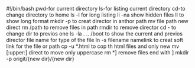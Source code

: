 #!/bin/bash
pwd-for current directory ls-for listing current directory  cd-to change directory to home ls -l for long listing li -na show hidden files ll to show long format mkdir -p to creat director in anthor path  mv file path new direct  rm /path to remove files in path rmdir to remove director cd -  to change dir to previos one    ls -la . .. /boot to show the current and previos director file name for type of the file ln  -s filename namelink  to creat soft link for the file or path  cp -u *.html to cop th html files and only new    mv [:upper:] direct to move only uppercase  rm *] remove files end with ] mkdir -p origit/{new dir}/{new dir}
